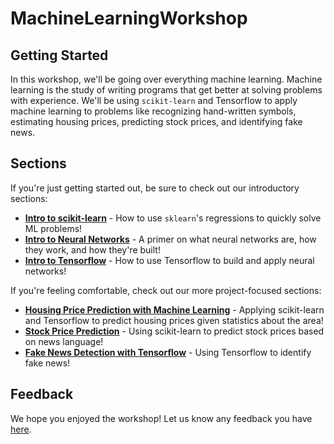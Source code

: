 # MachineLearningWorkshop

## Getting Started

In this workshop, we'll be going over everything machine learning. Machine learning is the study of writing programs that get better at solving problems with experience. We'll be using `scikit-learn` and Tensorflow to apply machine learning to problems like recognizing hand-written symbols, estimating housing prices, predicting stock prices, and identifying fake news.

## Sections

If you're just getting started out, be sure to check out our introductory sections:

* **[Intro to scikit-learn](https://colab.research.google.com/github/HackBinghamton/MachineLearningWorkshop/blob/main/intro_ml_scikit.ipynb)** - 
How to use `sklearn`'s regressions to quickly solve ML problems!
* **[Intro to Neural Networks](https://github.com/HackBinghamton/MachineLearningWorkshop/blob/main/NeuralNetworks.ipynb)** - 
A primer on what neural networks are, how they work, and how they're built!
* **[Intro to Tensorflow](https://colab.research.google.com/github/HackBinghamton/MachineLearningWorkshop/blob/main/intro_neural_networks_tf.ipynb)** - 
How to use Tensorflow to build and apply neural networks!

If you're feeling comfortable, check out our more project-focused sections:

* **[Housing Price Prediction with Machine Learning](https://colab.research.google.com/github/HackBinghamton/MachineLearningWorkshop/blob/main/housing_price_prediction.ipynb)** - 
Applying scikit-learn and Tensorflow to predict housing prices given statistics about the area!
* **[Stock Price Prediction](https://colab.research.google.com/github/HackBinghamton/MachineLearningWorkshop/blob/main/stock_price_prediction/stock_price_prediction.ipynb)** - 
Using scikit-learn to predict stock prices based on news language!
* **[Fake News Detection with Tensorflow](https://colab.research.google.com/github/HackBinghamton/MachineLearningWorkshop/blob/main/fake_news_detection/Fake%20News%20Detection%20with%20Tensorflow.ipynb)** - 
Using Tensorflow to identify fake news!

## Feedback

We hope you enjoyed the workshop! Let us know any feedback you have [here](https://forms.gle/LKY2CjZCR4yXP86z9).
